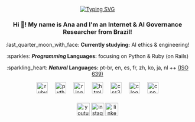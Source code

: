 <div align="center">

<a href="https://git.io/typing-svg"><img src="https://readme-typing-svg.demolab.com?font=Fira+Code&size=25&pause=1000&color=EFEBE2&center=true&random=false&width=500&lines=%E4%BD%A0%E5%A5%BD%E5%90%97+%EF%BC%9F%E6%88%91%E6%98%AF+Ana+Carolina+!+%E2%8B%86%CB%99%E2%9F%A1+%E2%99%A1" alt="Typing SVG" /></a>


<h3 align="center">Hi 👋! My name is Ana and I'm an Internet & AI Governance Researcher from Brazil!</h3>

<p>:last_quarter_moon_with_face: <b>Currently studying:</b> AI ethics & engineering!</p>
<p>:sparkles: <b><i>Programming</i> Languages:</b> focusing on Python & Ruby (on Rails)</p>
<p>:sparkling_heart: <b><i>Natural</i> Languages:</b> pt-br, en, es, fr, zh, ko, ja, nl ++ <a href="https://en.wikipedia.org/wiki/List_of_ISO_639_language_codes">(ISO 639)</a></p>

<div align="center">
  <img src="https://cdn.jsdelivr.net/gh/devicons/devicon/icons/ruby/ruby-original.svg" height="30" alt="ruby logo"  />
  <img width="12" />
  <img src="https://cdn.jsdelivr.net/gh/devicons/devicon/icons/python/python-original.svg" height="30" alt="python logo"  />
  <img width="12" />
  <img src="https://cdn.jsdelivr.net/gh/devicons/devicon/icons/r/r-original.svg" height="30" alt="r logo"  />
  <img width="12" />
  <img src="https://cdn.jsdelivr.net/gh/devicons/devicon/icons/html5/html5-original.svg" height="30" alt="html5 logo"  />
  <img width="12" />
  <img src="https://cdn.jsdelivr.net/gh/devicons/devicon/icons/css3/css3-original.svg" height="30" alt="css3 logo"  />
  <img width="12" />
  <img src="https://cdn.jsdelivr.net/gh/devicons/devicon/icons/c/c-original.svg" height="30" alt="c logo"  />
  <img width="12" />
  <img src="https://cdn.jsdelivr.net/gh/devicons/devicon/icons/cplusplus/cplusplus-original.svg" height="30" alt="cpp logo"  />
</div>

###

<div align="center">
  <a href="https://www.youtube.com/channel/UCzdN_GOPp7SFm6Yp7L2qvTg"><img src="https://img.shields.io/static/v1?message=Youtube&logo=youtube&label=&color=FF0000&logoColor=white&labelColor=&style=for-the-badge" height="35" alt="youtube logo"  /></a>
  <a href="https://instagram.com/linasdias"><img src="https://img.shields.io/static/v1?message=Instagram&logo=instagram&label=&color=E4405F&logoColor=white&labelColor=&style=for-the-badge" height="35" alt="instagram logo"  /></a>
  <a href="https://linkedin.com/in/linasdias"><img src="https://img.shields.io/static/v1?message=LinkedIn&logo=linkedin&label=&color=0077B5&logoColor=white&labelColor=&style=for-the-badge" height="35" alt="linkedin logo"  /></a>
</div>

###

<br clear="both">



###
